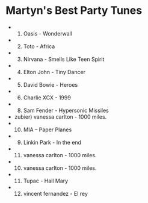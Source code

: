Martyn's Best Party Tunes
=========================

* 1) Oasis - Wonderwall
* 2) Toto - Africa
* 3) Nirvana - Smells Like Teen Spirit
* 4) Elton John - Tiny Dancer
* 5) David Bowie - Heroes
* 6) Charlie XCX - 1999
* 8) Sam Fender - Hypersonic Missiles
* zubier) vanessa carlton - 1000 miles.
* 10) MIA – Paper Planes
* 9) Linkin Park - In the end
* 11) vanessa carlton - 1000 miles.
* 10) vanessa carlton - 1000 miles.
* 11) Tupac - Hail Mary
* 12) vincent fernandez - El rey

